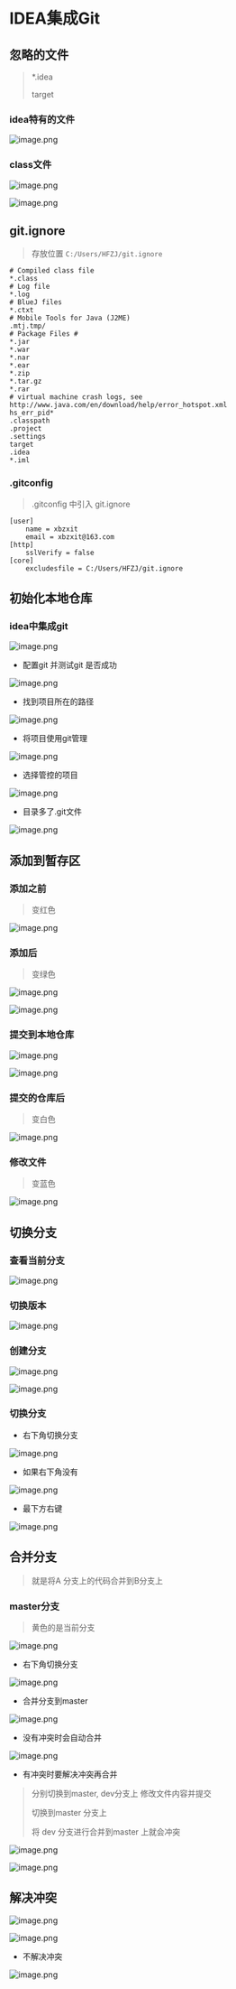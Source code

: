 # IDEA集成Git

## 忽略的文件

> *.idea
>
> target

### idea特有的文件

![image.png](./assets/1678237338942-image.png)

### class文件

![image.png](./assets/1678237901488-image.png)

![image.png](./assets/1678237882227-image.png)

## git.ignore

> 存放位置 `C:/Users/HFZJ/git.ignore`

```properties
# Compiled class file
*.class
# Log file
*.log
# BlueJ files
*.ctxt
# Mobile Tools for Java (J2ME)
.mtj.tmp/
# Package Files #
*.jar
*.war
*.nar
*.ear
*.zip
*.tar.gz
*.rar
# virtual machine crash logs, see 
http://www.java.com/en/download/help/error_hotspot.xml
hs_err_pid*
.classpath
.project
.settings
target
.idea
*.iml
```

### .gitconfig

> .gitconfig 中引入  git.ignore

```properties
[user]
	name = xbzxit
	email = xbzxit@163.com
[http]
	sslVerify = false
[core]
	excludesfile = C:/Users/HFZJ/git.ignore
```

## 初始化本地仓库

### idea中集成git

![image.png](./assets/1678239482831-image.png)

* 配置git 并测试git 是否成功

![image.png](./assets/1678239553663-image.png)

* 找到项目所在的路径

![image.png](./assets/1678239625197-image.png)

* 将项目使用git管理

![image.png](./assets/1678239759220-image.png)

* 选择管控的项目

![image.png](./assets/1678239792195-image.png)

* 目录多了.git文件

![image.png](./assets/1678239869425-image.png)

## 添加到暂存区

### 添加之前

> 变红色

![image.png](./assets/1678239963160-image.png)

### 添加后

> 变绿色

![image.png](./assets/1678240198228-image.png)

![image.png](./assets/1678240227623-image.png)

### 提交到本地仓库

![image.png](./assets/1678240301552-image.png)

![image.png](./assets/1678242133548-image.png)


### 提交的仓库后

> 变白色

![image.png](./assets/1678242226846-image.png)


### 修改文件

> 变蓝色

![image.png](./assets/1678242348677-image.png)


## 切换分支

### 查看当前分支

![image.png](./assets/1678242578099-image.png)


### 切换版本

![image.png](./assets/1678242720758-image.png)


### 创建分支

![image.png](./assets/1678243092249-image.png)


![image.png](./assets/1678243057823-image.png)


### 切换分支

* 右下角切换分支

![image.png](./assets/1678243566483-image.png)

* 如果右下角没有

![image.png](./assets/1678243383304-image.png)

* 最下方右键

![image.png](./assets/1678243402271-image.png)


## 合并分支

> 就是将A 分支上的代码合并到B分支上

### master分支

> 黄色的是当前分支

![image.png](./assets/1678251661078-image.png)


* 右下角切换分支

![image.png](./assets/1678251869652-image.png)


* 合并分支到master

![image.png](./assets/1678252678243-image.png)

* 没有冲突时会自动合并

![image.png](./assets/1678252764842-image.png)


* 有冲突时要解决冲突再合并

> 分别切换到master, dev分支上 修改文件内容并提交
>
> 切换到master 分支上
>
> 将 dev 分支进行合并到master 上就会冲突

![image.png](./assets/1678254707051-image.png)


![image.png](./assets/1678254653290-image.png)


## 解决冲突

![image.png](./assets/1678254977803-image.png)


![image.png](./assets/1678254963048-image.png)


* 不解决冲突

![image.png](./assets/1678254775278-image.png)
